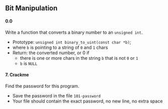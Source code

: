 ## Bit Manipulation

#### 0.0

Write a function that converts a binary number to an `unsigned int`.

- Prototype: `unsigned int binary_to_uint(const char *b)`;
- where `b` is pointing to a string of `0` and `1` chars
- Return: the converted number, or 0 if
  - there is one or more chars in the string `b` that is not `0` or `1`
  - `b` is `NULL`

#### 7. Crackme

Find the password for this program.

- Save the password in the file `101-password`
- Your file should contain the exact password, no new line, no extra space
